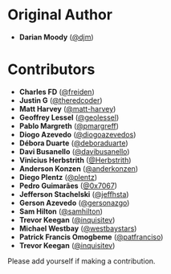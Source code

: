 Original Author
===============

* **Darian Moody** ([@djm](https://github.com/djm))

Contributors
============

* **Charles FD** ([@freiden](https://github.com/freiden))
* **Justin G** ([@theredcoder](https://github.com/theredcoder))
* **Matt Harvey** ([@matt-harvey](https://github.com/matt-harvey))
* **Geoffrey Lessel** ([@geolessel](https://github.com/geolessel))
* **Pablo Margreth** ([@pmargreff](https://github.com/pmargreff))
* **Diogo Azevedo** ([@diogoazevedos](https://github.com/diogoazevedos))
* **Débora Duarte** ([@deboraduarte](https://github.com/deboraduarte))
* **Davi Busanello** ([@davibusanello](https://github.com/davibusanello))
* **Vinicius Herbstrith** ([@Herbstrith](https://github.com/Herbstrith))
* **Anderson Konzen** ([@anderkonzen](https://github.com/anderkonzen))
* **Diego Plentz** ([@plentz](https://github.com/plentz))
* **Pedro Guimarães** ([@0x7067](https://github.com/0x7067))
* **Jefferson Stachelski** ([@jeffhsta](https://github.com/jeffhsta))
* **Gerson Azevedo** ([@gersonazgo](https://github.com/gersonazgo))
* **Sam Hilton** ([@samhilton](https://github.com/samhamilton))
* **Trevor Keegan** ([@inquisitev](https://github.com/inquisitev))
* **Michael Westbay** ([@westbaystars](https://github.com/westbaystars))
* **Patrick Francis Omogbeme** ([@patfranciso](https://github.com/patfranciso))
* **Trevor Keegan** ([@inquisitev](https://github.com/inquisitev))

Please add yourself if making a contribution.
